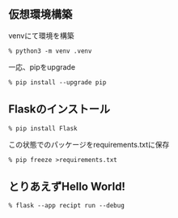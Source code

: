 ## 仮想環境構築
venvにて環境を構築  
```
% python3 -m venv .venv
```
一応、pipをupgrade
```
% pip install --upgrade pip
```

## Flaskのインストール
```
% pip install Flask
```
この状態でのパッケージをrequirements.txtに保存
```
% pip freeze >requirements.txt
```

## とりあえずHello World!
```
% flask --app recipt run --debug
```